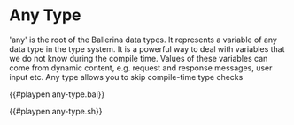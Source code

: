 # Any Type

'any' is the root of the Ballerina data types. It represents a variable of any data type in the type system.
It is a powerful way to deal with variables that we do not know during the compile time.
Values of these variables can come from dynamic content, e.g. request and response messages, user input etc.
Any type allows you to skip compile-time type checks

{{#playpen any-type.bal}}

{{#playpen any-type.sh}}